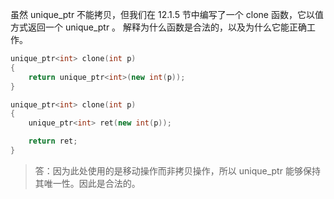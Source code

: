 虽然 unique_ptr 不能拷贝，但我们在 12.1.5 节中编写了一个 clone 函数，它以值方式返回一个 unique_ptr 。
解释为什么函数是合法的，以及为什么它能正确工作。

```cpp
unique_ptr<int> clone(int p)
{
    return unique_ptr<int>(new int(p));
}

unique_ptr<int> clone(int p)
{
    unique_ptr<int> ret(new int(p));

    return ret;
}
```

> 答：因为此处使用的是移动操作而非拷贝操作，所以 unique_ptr 能够保持其唯一性。因此是合法的。
